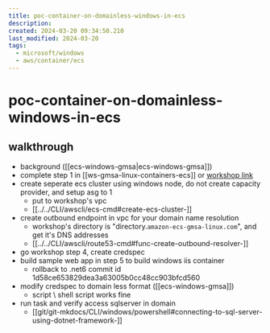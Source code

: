 ```yaml
---
title: poc-container-on-domainless-windows-in-ecs
description: 
created: 2024-03-20 09:34:50.210
last_modified: 2024-03-20
tags:
  - microsoft/windows
  - aws/container/ecs
---
```

# poc-container-on-domainless-windows-in-ecs

## walkthrough

- background ([[ecs-windows-gmsa|ecs-windows-gmsa]])
- complete step 1 in [[ws-gmsa-linux-containers-ecs]] or [workshop link](https://catalog.us-east-1.prod.workshops.aws/workshops/a6761c4f-f1f8-44e9-8455-fda420122632/en-US/3-domainless-authentication/step-1-deploy-infrastructure) 
- create seperate ecs cluster using windows node, do not create capacity provider, and setup asg to 1
    - put to workshop's vpc
    - [[../../CLI/awscli/ecs-cmd#create-ecs-cluster-]]
- create outbound endpoint in vpc for your domain name resolution
    - workshop's directory is "directory.`amazon-ecs-gmsa-linux.com`", and get it's DNS addresses
    - [[../../CLI/awscli/route53-cmd#func-create-outbound-resolver-]]
- go workshop step 4, create credspec
- build sample web app in step 5 to build windows iis container 
    - rollback to .net6 commit id 1d58ce653829dea3a63005b0cc48cc903bfcd560
- modify credspec to domain less format ([[ecs-windows-gmsa]])
    - script \\ shell script works fine
- run task and verify access sqlserver in domain 
    - [[git/git-mkdocs/CLI/windows/powershell#connecting-to-sql-server-using-dotnet-framework-]]



